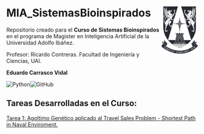 # MIA_SistemasBioinspirados <img src="img/logo.png" align="right" width = "95px"/>
    
Repositorio creado para el **Curso de Sistemas Bioinspirados** en el programa de Magister en Inteligencia Artificial de la Universidad Adolfo Ibáñez.

Profesor: Ricardo Contreras. Facultad de Ingeniería y Ciencias, UAI.

**Eduardo Carrasco Vidal**
 
![Python](https://img.shields.io/badge/python-%2314354C.svg)![GitHub](https://img.shields.io/badge/github-%23121011.svg)

## Tareas Desarrolladas en el Curso:
[Tarea 1: Agoltimo Genético aplicado al Travel Sales Problem - Shortest Path in Naval Enviroment.](https://github.com/educarrascov/MIA_SistemasBioinspirados/blob/main/Tarea%201/Tarea1.ipynb)




